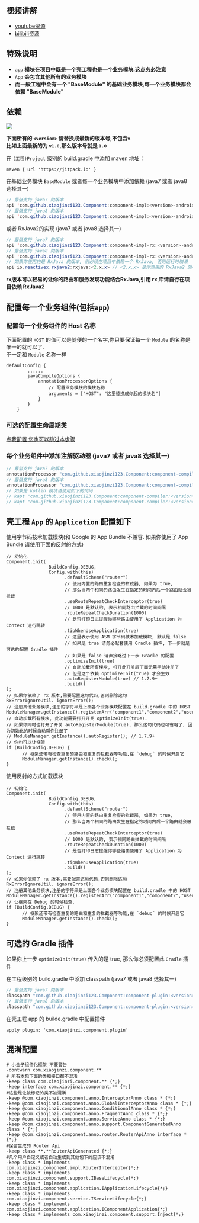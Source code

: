 ## 视频讲解

- [youtube资源](https://youtu.be/sH1vbjAahkA)
- [bilibili资源](https://www.bilibili.com/video/av54974120)

## 特殊说明

- `app` **模块在项目中既是一个壳工程也是一个业务模块.这点务必注意**
- `App` **会包含其他所有的业务模块**
- **而一般工程中会有一个 "BaseModule" 的基础业务模块,每一个业务模块都会依赖 "BaseModule"**

## 依赖

![](https://img.shields.io/github/release/xiaojinzi123/Component.svg?label=LastVersion&color=%233fcd12)

**下面所有的 `<version>` 请替换成最新的版本号,不包含`v` <br/> 比如上面最新的为 `v1.0`,那么版本号就是 `1.0`** 

在 `(工程)Project` 级别的 build.gradle 中添加 maven 地址：

```
maven { url 'https://jitpack.io' }
```

在基础业务模块 `BaseModule` 或者每一个业务模块中添加依赖 (java7 或者  java8 选择其一)

```java
// 最低支持 java7 的版本
api 'com.github.xiaojinzi123.Component:component-impl:<version>-androidx'
// 最低支持 java8 的版本
api 'com.github.xiaojinzi123.Component:component-impl:<version>-androidx-java8'
```
或者 RxJava2的实现 (java7 或者  java8 选择其一)
```java
// 最低支持 java7 的版本
api 'com.github.xiaojinzi123.Component:component-impl-rx:<version>-androidx'
// 最低支持 java8 的版本
api 'com.github.xiaojinzi123.Component:component-impl-rx:<version>-androidx-java8'
// 如果你使用的是 RxJava 的版本, 则必须在项目中依赖一个 RxJava, 否则运行时崩溃
api io.reactivex.rxjava2:rxjava:<2.x.x> // <2.x.x> 是你想用的 RxJava2 的版本号
```
**rx版本可以轻易的让你的路由和服务发现功能结合RxJava,引用 rx 库请自行在项目依赖 RxJava2**

## 配置每一个业务组件(包括`app`)

### 配置每一个业务组件的 Host 名称

下面配置的 `HOST` 的值可以是随便的一个名字,你只要保证每一个 `Module` 的名称是唯一的就可以了.<br/>
不一定和 `Module` 名称一样 

```
defaultConfig {
        ......
        javaCompileOptions {
            annotationProcessorOptions {
                // 配置业务模块的模块名称
                arguments = ["HOST": "这里替换成你起的模块名"]
            }
        }
    }
```

### 可选的配置生命周期类

[点我配置,您也可以跳过本步骤](https://github.com/xiaojinzi123/Component/wiki/%E4%B8%9A%E5%8A%A1%E7%BB%84%E4%BB%B6%E7%9A%84%E7%94%9F%E5%91%BD%E5%91%A8%E6%9C%9F)

### 每个业务组件中添加注解驱动器 (java7 或者  java8 选择其一)

```java
// 最低支持 java7 的版本
annotationProcessor "com.github.xiaojinzi123.Component:component-compiler:<version>-androidx"
// 最低支持 java8 的版本
annotationProcessor "com.github.xiaojinzi123.Component:component-compiler:<version>-androidx-java8"
// 如果是 kotlin 模块请使用如下的代码
// kapt "com.github.xiaojinzi123.Component:component-compiler:<version>-androidx"
// kapt "com.github.xiaojinzi123.Component:component-compiler:<version>-androidx-java8"
```

## 壳工程 `App` 的 `Application` 配置如下

使用字节码技术加载模块(和 Google 的 App Bundle 不兼容. 如果你使用了 App Bundle 请使用下面的反射的方式)

```
// 初始化
Component.init(
                BuildConfig.DEBUG,
                Config.with(this)
                      .defaultScheme("router")
                      // 使用内置的路由重复检查的拦截器, 如果为 true, 
                      // 那么当两个相同的路由发生在指定的时间内后一个路由就会被拦截
                      .useRouteRepeatCheckInterceptor(true)
                      // 1000 是默认的, 表示相同路由拦截的时间间隔
                      .routeRepeatCheckDuration(1000)
                      // 是否打印日志提醒你哪些路由使用了 Application 为 Context 进行跳转
                      .tipWhenUseApplication(true)
                      // 这里表示使用 ASM 字节码技术加载模块, 默认是 false
                      // 如果是 true 请务必配套使用 Gradle 插件, 下一步就是可选的配置 Gradle 插件
                      // 如果是 false 请直接略过下一步 Gradle 的配置
                      .optimizeInit(true)
                      // 自动加载所有模块, 打开此开关后下面无需手动注册了
                      // 但是这个依赖 optimizeInit(true) 才会生效
                      .autoRegisterModule(true) // 1.7.9+
                      .build()
);
// 如果你依赖了 rx 版本,需要配置这句代码,否则删除这句
RxErrorIgnoreUtil. ignoreError(); 
// 注册其他业务模块,注册的字符串是上面各个业务模块配置在 build.gradle 中的 HOST
ModuleManager.getInstance().registerArr("component1","component2","user","help");
// 自动加载所有模块, 此功能需要打开开关 optimizeInit(true). 
// 如果你同时也打开了开关 autoRegisterModule(true), 那么这句代码也可省略了, 因为初始化的时候自动帮你注册了
// ModuleManager.getInstance().autoRegister(); // 1.7.9+
// 你也可以让框架
if (BuildConfig.DEBUG) {
      // 框架还带有检查重复的路由和重复的拦截器等功能,在 `debug` 的时候开启它
      ModuleManager.getInstance().check();
}
```

使用反射的方式加载模块

```
// 初始化
Component.init(
                BuildConfig.DEBUG,
                Config.with(this)
                      .defaultScheme("router")
                      // 使用内置的路由重复检查的拦截器, 如果为 true, 
                      // 那么当两个相同的路由发生在指定的时间内后一个路由就会被拦截
                      .useRouteRepeatCheckInterceptor(true)
                      // 1000 是默认的, 表示相同路由拦截的时间间隔
                      .routeRepeatCheckDuration(1000)
                      // 是否打印日志提醒你哪些路由使用了 Application 为 Context 进行跳转
                      .tipWhenUseApplication(true)
                      .build()
);
// 如果你依赖了 rx 版本,需要配置这句代码,否则删除这句
RxErrorIgnoreUtil. ignoreError(); 
// 注册其他业务模块,注册的字符串是上面各个业务模块配置在 build.gradle 中的 HOST
ModuleManager.getInstance().registerArr("component1","component2","user","help");
// 让框架在 Debug 的时候检查.
if (BuildConfig.DEBUG) {
      // 框架还带有检查重复的路由和重复的拦截器等功能,在 `debug` 的时候开启它
      ModuleManager.getInstance().check();
}
```

## 可选的 Gradle 插件

如果你上一步 `optimizeInit(true)` 传入的是 true, 
那么你必须配置此 `Gradle` 插件

在工程级别的 build.gradle 中添加 classpath (java7 或者  java8 选择其一)

```gradle
// 最低支持 java7 的版本
classpath "com.github.xiaojinzi123.Component:component-plugin:<version>-androidx"
// 最低支持 java8 的版本
classpath "com.github.xiaojinzi123.Component:component-plugin:<version>-androidx-java8"
```

在壳工程 app 的 builde.gradle 中配置插件 

```
apply plugin: 'com.xiaojinzi.component.plugin'
```

## 混淆配置

```
# 小金子组件化框架 不要警告
-dontwarn com.xiaojinzi.component.**
# 所有本包下面的类和接口都不混淆
-keep class com.xiaojinzi.component.** {*;}
-keep interface com.xiaojinzi.component.** {*;}
#这些是让被标记的类不被混淆
-keep @com.xiaojinzi.component.anno.InterceptorAnno class * {*;}
-keep @com.xiaojinzi.component.anno.GlobalInterceptorAnno class * {*;}
-keep @com.xiaojinzi.component.anno.ConditionalAnno class * {*;}
-keep @com.xiaojinzi.component.anno.FragmentAnno class * {*;}
-keep @com.xiaojinzi.component.anno.ServiceAnno class * {*;}
-keep @com.xiaojinzi.component.anno.support.ComponentGeneratedAnno class * {*;}
-keep @com.xiaojinzi.component.anno.router.RouterApiAnno interface * {*;}
#保留生成的 Router Api
-keep class **.**RouterApiGenerated {*;}
#几个用户自定义或者自动生成到其他包下的应该不混淆
-keep class * implements com.xiaojinzi.component.impl.RouterInterceptor{*;}
-keep class * implements com.xiaojinzi.component.support.IBaseLifecycle{*;}
-keep class * implements com.xiaojinzi.component.application.IApplicationLifecycle{*;}
-keep class * implements com.xiaojinzi.component.service.IServiceLifecycle{*;}
-keep class * implements com.xiaojinzi.component.application.IComponentApplication{*;}
-keep class * implements com.xiaojinzi.component.support.Inject{*;}
```